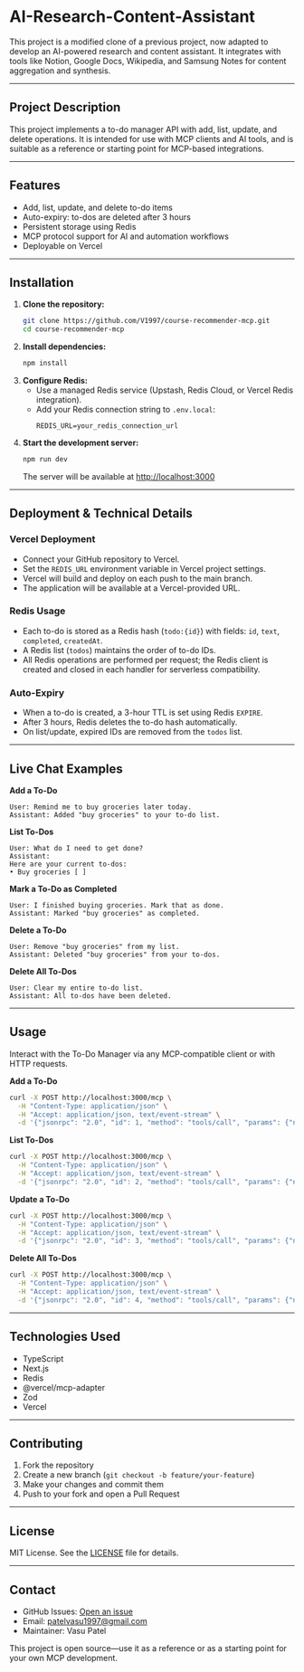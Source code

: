 # AI-Research-Content-Assistant

This project is a modified clone of a previous project, now adapted to develop an AI-powered research and content assistant. It integrates with tools like Notion, Google Docs, Wikipedia, and Samsung Notes for content aggregation and synthesis.

---

## Project Description

This project implements a to-do manager API with add, list, update, and delete operations. It is intended for use with MCP clients and AI tools, and is suitable as a reference or starting point for MCP-based integrations.

---

## Features

- Add, list, update, and delete to-do items
- Auto-expiry: to-dos are deleted after 3 hours
- Persistent storage using Redis
- MCP protocol support for AI and automation workflows
- Deployable on Vercel

---

## Installation

1. **Clone the repository:**
   ```sh
   git clone https://github.com/V1997/course-recommender-mcp.git
   cd course-recommender-mcp
   ```
2. **Install dependencies:**
   ```sh
   npm install
   ```
3. **Configure Redis:**
   - Use a managed Redis service (Upstash, Redis Cloud, or Vercel Redis integration).
   - Add your Redis connection string to `.env.local`:
     ```env
     REDIS_URL=your_redis_connection_url
     ```
4. **Start the development server:**
   ```sh
   npm run dev
   ```
   The server will be available at [http://localhost:3000](http://localhost:3000)

---

## Deployment & Technical Details

### Vercel Deployment

- Connect your GitHub repository to Vercel.
- Set the `REDIS_URL` environment variable in Vercel project settings.
- Vercel will build and deploy on each push to the main branch.
- The application will be available at a Vercel-provided URL.

### Redis Usage

- Each to-do is stored as a Redis hash (`todo:{id}`) with fields: `id`, `text`, `completed`, `createdAt`.
- A Redis list (`todos`) maintains the order of to-do IDs.
- All Redis operations are performed per request; the Redis client is created and closed in each handler for serverless compatibility.

### Auto-Expiry

- When a to-do is created, a 3-hour TTL is set using Redis `EXPIRE`.
- After 3 hours, Redis deletes the to-do hash automatically.
- On list/update, expired IDs are removed from the `todos` list.

---

## Live Chat Examples

**Add a To-Do**
```
User: Remind me to buy groceries later today.
Assistant: Added "buy groceries" to your to-do list.
```

**List To-Dos**
```
User: What do I need to get done?
Assistant:
Here are your current to-dos:
• Buy groceries [ ]
```

**Mark a To-Do as Completed**
```
User: I finished buying groceries. Mark that as done.
Assistant: Marked "buy groceries" as completed.
```

**Delete a To-Do**
```
User: Remove "buy groceries" from my list.
Assistant: Deleted "buy groceries" from your to-dos.
```

**Delete All To-Dos**
```
User: Clear my entire to-do list.
Assistant: All to-dos have been deleted.
```

---

## Usage

Interact with the To-Do Manager via any MCP-compatible client or with HTTP requests.

**Add a To-Do**
```bash
curl -X POST http://localhost:3000/mcp \
  -H "Content-Type: application/json" \
  -H "Accept: application/json, text/event-stream" \
  -d '{"jsonrpc": "2.0", "id": 1, "method": "tools/call", "params": {"name": "To-Do Manager", "arguments": {"action": "add", "text": "Buy groceries"}}}'
```

**List To-Dos**
```bash
curl -X POST http://localhost:3000/mcp \
  -H "Content-Type: application/json" \
  -H "Accept: application/json, text/event-stream" \
  -d '{"jsonrpc": "2.0", "id": 2, "method": "tools/call", "params": {"name": "To-Do Manager", "arguments": {"action": "list"}}}'
```

**Update a To-Do**
```bash
curl -X POST http://localhost:3000/mcp \
  -H "Content-Type: application/json" \
  -H "Accept: application/json, text/event-stream" \
  -d '{"jsonrpc": "2.0", "id": 3, "method": "tools/call", "params": {"name": "To-Do Manager", "arguments": {"action": "update", "todoId": "YOUR_TODO_ID", "completed": true}}}'
```

**Delete All To-Dos**
```bash
curl -X POST http://localhost:3000/mcp \
  -H "Content-Type: application/json" \
  -H "Accept: application/json, text/event-stream" \
  -d '{"jsonrpc": "2.0", "id": 4, "method": "tools/call", "params": {"name": "To-Do Manager", "arguments": {"action": "delete"}}}'
```

---

## Technologies Used

- TypeScript
- Next.js
- Redis
- @vercel/mcp-adapter
- Zod
- Vercel

---

## Contributing

1. Fork the repository
2. Create a new branch (`git checkout -b feature/your-feature`)
3. Make your changes and commit them
4. Push to your fork and open a Pull Request

---

## License

MIT License. See the [LICENSE](LICENSE) file for details.

---

## Contact

- GitHub Issues: [Open an issue](https://github.com/V1997/course-recommender-mcp/issues)
- Email: patelvasu1997@gmail.com
- Maintainer: Vasu Patel

This project is open source—use it as a reference or as a starting point for your own MCP development.
